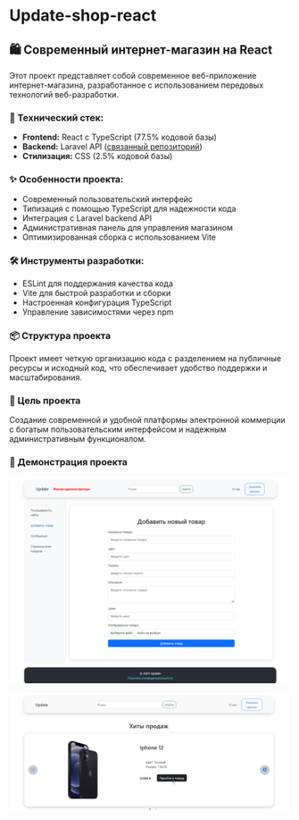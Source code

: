 # Update-shop-react

## 🛍️ Современный интернет-магазин на React

Этот проект представляет собой современное веб-приложение интернет-магазина, разработанное с использованием передовых технологий веб-разработки. 

### 🔧 Технический стек:
- **Frontend:** React с TypeScript (77.5% кодовой базы)
- **Backend:** Laravel API ([связанный репозиторий](https://github.com/V1nStery/Update-shop-laravel.api))
- **Стилизация:** CSS (2.5% кодовой базы)

### ✨ Особенности проекта:
- Современный пользовательский интерфейс
- Типизация с помощью TypeScript для надежности кода
- Интеграция с Laravel backend API
- Административная панель для управления магазином
- Оптимизированная сборка с использованием Vite

### 🛠️ Инструменты разработки:
- ESLint для поддержания качества кода
- Vite для быстрой разработки и сборки
- Настроенная конфигурация TypeScript
- Управление зависимостями через npm

### 📦 Структура проекта
Проект имеет четкую организацию кода с разделением на публичные ресурсы и исходный код, что обеспечивает удобство поддержки и масштабирования.

### 🎯 Цель проекта
Создание современной и удобной платформы электронной коммерции с богатым пользовательским интерфейсом и надежным административным функционалом.

### 📸 Демонстрация проекта
![Административная панель магазина](admin-panel.png)

![Предварительный просмотр видео](video-preview.png)
